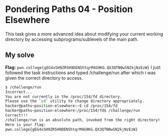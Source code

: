 # Pondering Paths 04 - Position Elsewhere
This task gives a more advanced idea about modifying your current working directory by accessing subprograms/sublevels of the main path.

## My solve
**Flag:** `pwn.college{gEG4xSH9ZR5H9DENShtqrM4G9KG.QX3QTN0wSN2kjNzEzW}`
I just followed the task instructions and typed /challenge/run after which i was given the correct directory to access.

```bash
$ /challenge/run
Incorrect...
You are not currently in the /proc/154/fd directory.
Please use the `cd` utility to change directory appropriately.
hacker@paths~position-elsewhere:~$ cd /proc/154/fd
hacker@paths~position-elsewhere:/proc/154/fd$ /challenge/run
Correct!!!
/challenge/run is an absolute path, invoked from the right directory!
Here is your flag:
pwn.college{gEG4xSH9ZR5H9DENShtqrM4G9KG.QX3QTN0wSN2kjNzEzW}
```


